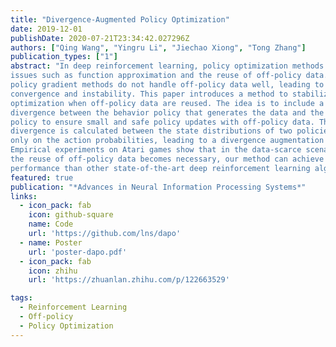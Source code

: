 ```yaml
---
title: "Divergence-Augmented Policy Optimization"
date: 2019-12-01
publishDate: 2020-07-21T23:34:42.027296Z
authors: ["Qing Wang", "Yingru Li", "Jiechao Xiong", "Tong Zhang"]
publication_types: ["1"]
abstract: "In deep reinforcement learning, policy optimization methods need to deal with
issues such as function approximation and the reuse of off-policy data. Standard
policy gradient methods do not handle off-policy data well, leading to premature
convergence and instability. This paper introduces a method to stabilize policy
optimization when off-policy data are reused. The idea is to include a Bregman
divergence between the behavior policy that generates the data and the current
policy to ensure small and safe policy updates with off-policy data. The Bregman
divergence is calculated between the state distributions of two policies, instead of
only on the action probabilities, leading to a divergence augmentation formulation.
Empirical experiments on Atari games show that in the data-scarce scenario where
the reuse of off-policy data becomes necessary, our method can achieve better
performance than other state-of-the-art deep reinforcement learning algorithms."
featured: true
publication: "*Advances in Neural Information Processing Systems*"
links:
  - icon_pack: fab
    icon: github-square
    name: Code
    url: 'https://github.com/lns/dapo'
  - name: Poster
    url: 'poster-dapo.pdf'
  - icon_pack: fab
    icon: zhihu
    url: 'https://zhuanlan.zhihu.com/p/122663529'

tags:
  - Reinforcement Learning
  - Off-policy
  - Policy Optimization
---
```


